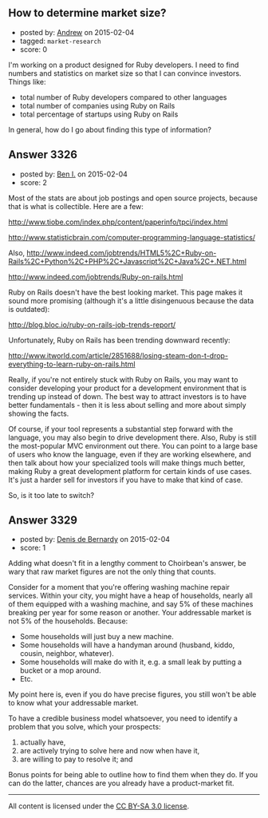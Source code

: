 ## How to determine market size?

- posted by: [Andrew](https://stackexchange.com/users/20341/andrew) on 2015-02-04
- tagged: `market-research`
- score: 0

I'm working on a product designed for Ruby developers. I need to find numbers and statistics on market size so that I can convince investors. Things like:

 - total number of Ruby developers compared to other languages
 - total number of companies using Ruby on Rails
 - total percentage of startups using Ruby on Rails

In general, how do I go about finding this type of information?


## Answer 3326

- posted by: [Ben I.](https://stackexchange.com/users/5187045/ben-i) on 2015-02-04
- score: 2

Most of the stats are about job postings and open source projects, because that is what is collectible.  Here are a few:

http://www.tiobe.com/index.php/content/paperinfo/tpci/index.html

http://www.statisticbrain.com/computer-programming-language-statistics/

Also, http://www.indeed.com/jobtrends/HTML5%2C+Ruby-on-Rails%2C+Python%2C+PHP%2C+Javascript%2C+Java%2C+.NET.html

http://www.indeed.com/jobtrends/Ruby-on-rails.html

Ruby on Rails doesn't have the best looking market.  This page makes it sound more promising (although it's a little disingenuous because the data is outdated):

http://blog.bloc.io/ruby-on-rails-job-trends-report/

Unfortunately, Ruby on Rails has been trending downward recently:

http://www.itworld.com/article/2851688/losing-steam-don-t-drop-everything-to-learn-ruby-on-rails.html

Really, if you're not entirely stuck with Ruby on Rails, you may want to consider developing your product for a development environment that is trending up instead of down.  The best way to attract investors is to have better fundamentals - then it is less about selling and more about simply showing the facts.

Of course, if your tool represents a substantial step forward with the language, you may also begin to drive development there.  Also, Ruby is still the most-popular MVC environment out there.  You can point to a large base of users who know the language, even if they are working elsewhere, and then talk about how your specialized tools will make things much better, making Ruby a great development platform for certain kinds of use cases.  It's just a harder sell for investors if you have to make that kind of case.

So, is it too late to switch?


## Answer 3329

- posted by: [Denis de Bernardy](https://stackexchange.com/users/182468/denis-de-bernardy) on 2015-02-04
- score: 1

Adding what doesn't fit in a lengthy comment to Choirbean's answer, be wary that raw market figures are not the only thing that counts.

Consider for a moment that you're offering washing machine repair services. Within your city, you might have a heap of households, nearly all of them equipped with a washing machine, and say 5% of these machines breaking per year for some reason or another. Your addressable market is not 5% of the households. Because:

- Some households will just buy a new machine.
- Some households will have a handyman around (husband, kiddo, cousin, neighbor, whatever).
- Some households will make do with it, e.g. a small leak by putting a bucket or a mop around.
- Etc.

My point here is, even if you do have precise figures, you still won't be able to know what your addressable market.

To have a credible business model whatsoever, you need to identify a problem that you solve, which your prospects:

1. actually have,
2. are actively trying to solve here and now when have it,
3. are willing to pay to resolve it; and

Bonus points for being able to outline how to find them when they do. If you can do the latter, chances are you already have a product-market fit.




---

All content is licensed under the [CC BY-SA 3.0 license](https://creativecommons.org/licenses/by-sa/3.0/).
